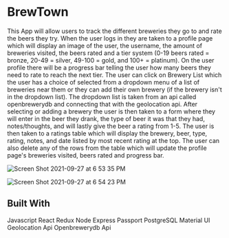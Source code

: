 
# BrewTown

This App will allow users to track the different breweries they go to and rate the beers they try.  When the user logs in they are taken to a profile page which will display an image of the user, the username, the amount of breweries visited, the beers rated and a tier system (0-19 beers rated = bronze, 20-49 = silver, 49-100 = gold, and 100+ = platinum).  On the user profile there will be a progress bar telling the user how many beers they need to rate to reach the next tier.  The user can click on Brewery List which the user has a choice of selected from a dropdown menu of a list of breweries near them or they can add their own brewery (if the brewery isn't in the dropdown list).  The dropdown list is taken from an api called openbrewerydb and connecting that with the geolocation api.  After selecting or adding a brewery the user is then taken to a form where they will enter in the beer they drank, the type of beer it was that they had, notes/thoughts, and will lastly give the beer a rating from 1-5.  The user is then taken to a ratings table which will display the brewery, beer, type, rating, notes, and date listed by most recent rating at the top.  The user can also delete any of the rows from the table which will update the profile page's breweries visited, beers rated and progress bar.



![Screen Shot 2021-09-27 at 6 53 35 PM](https://user-images.githubusercontent.com/82717484/135000642-c40a4822-1396-4df1-9c54-365bd901d6d3.png)


![Screen Shot 2021-09-27 at 6 54 23 PM](https://user-images.githubusercontent.com/82717484/135000652-b85c52b0-cc09-441a-8577-2ac43c57db63.png)


## Built With

Javascript
React
Redux
Node
Express
Passport
PostgreSQL
Material UI
Geolocation Api
Openbrewerydb Api

